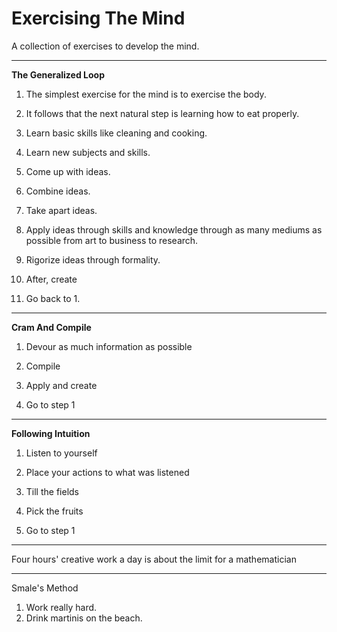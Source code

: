 # Exercising The Mind

A collection of exercises to develop the mind.

-----

**The Generalized Loop**

1. The simplest exercise for the mind is to exercise the body.

2. It follows that the next natural step is learning how to eat properly.

2. Learn basic skills like cleaning and cooking.

3. Learn new subjects and skills.

4. Come up with ideas. 

5. Combine ideas.

6. Take apart ideas.

7. Apply ideas through skills and knowledge through as many mediums as possible from art to business to research.

8. Rigorize ideas through formality.

9. After, create

10. Go back to 1. 

-----

**Cram And Compile**

1. Devour as much information as possible

2. Compile

3. Apply and create

4. Go to step 1

------

**Following Intuition**

1. Listen to yourself

2. Place your actions to what was listened

3. Till the fields

4. Pick the fruits

5. Go to step 1

-----

Four hours' creative work a day is about the limit for a mathematician

-----

Smale's Method

1. Work really hard.
2. Drink martinis on the beach.